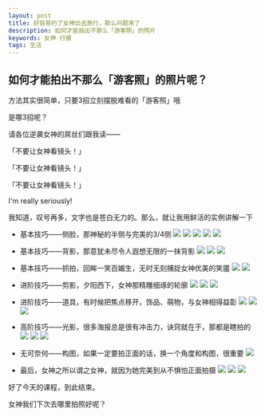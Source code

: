 ```yaml
---
layout: post
title: 好容易约了女神出去旅行，那么问题来了
description: 如何才能拍出不那么「游客照」的照片
keywords: 女神 行摄
tags: 生活
---
```


## 如何才能拍出不那么「游客照」的照片呢？

方法其实很简单，只要3招立刻摆脱难看的「游客照」哦

是哪3招呢？

请各位逆袭女神的屌丝们跟我读——

「不要让女神看镜头！」

「不要让女神看镜头！」

「不要让女神看镜头！」

 I'm really seriously!

 我知道，叹号再多，文字也是苍白无力的。那么，就让我用鲜活的实例讲解一下

 * 基本技巧——侧脸，那神秘的半侧与完美的3/4侧
 	![](http://r.photo.store.qq.com/psb?/V12xWSHz1LL3hd/9Rd8ZSif9nmuZtM3izy.dpP5RUDjG0maZcGuQXlPijg!/o/dK195uSnMAAA&bo=gALCA*4DAAYFAJs!&rf=viewer_4)
 	![](http://r.photo.store.qq.com/psb?/V12xWSHz1LL3hd/6gaYHIMrTjQ4e3Q0In2ZUz5TyTvlD.FuJDNAItUePuQ!/o/dJIo8eSwMAAA&bo=gALCA*4DAAYFAJs!&rf=viewer_4)
 	![](http://r.photo.store.qq.com/psb?/V12xWSHz1LL3hd/dCKBbxU3.R.0z9rVLJivZydQ7wfNZ5tWOlZL7zWks94!/o/dE8F6OSwMAAA&bo=wgOAAgAG*gMFAJs!&rf=viewer_4)
 	![](http://r.photo.store.qq.com/psb?/V12xWSHz1LL3hd/1e0WIMXzUyWlhT6E9SVRZ6W0CH9DiqMqHx8zC*WgbLo!/o/dHu1IOZpOAAA&bo=gALCA*4DAAYFAJs!&rf=viewer_4)
 	![](http://r.photo.store.qq.com/psb?/V12xWSHz1LL3hd/f1WxgMYUI3SPQeeY8vqB.0ivvUNUHekX9CF8DzYAfG4!/o/dFejs.NjFwAA&bo=gALCA*4DAAYFAJs!&rf=viewer_4)

* 基本技巧——背影，那意犹未尽令人遐想无限的一抹背影
	![](http://r.photo.store.qq.com/psb?/V12xWSHz1LL3hd/xhcnTPdywBsJK0bAtjF*R.pmOEiulkSuYaUftZhX36Y!/o/dKiyHeZeKgAA&bo=gALCA*4DAAYFAJs!&rf=viewer_4)
	![](http://r.photo.store.qq.com/psb?/V12xWSHz1LL3hd/OmcapDQ3mX1T3LbZXDo0DLPqx1xgd8Jsf2heJ*XR04I!/o/dOy6IOZ.OAAA&bo=gALCA*4DAAYFAJs!&rf=viewer_4)
	![](http://r.photo.store.qq.com/psb?/V12xWSHz1LL3hd/GIhr8cqEQfJ21rmb23hO2drRcR2wpsOqWRVmVgp4628!/o/dOBBu.NfFwAA&bo=gALCA*4DAAYFAJs!&rf=viewer_4)

* 基本技巧——抓拍，回眸一笑百媚生，无时无刻捕捉女神优美的笑靥
	![](http://r.photo.store.qq.com/psb?/V12xWSHz1LL3hd/6S1*3XVC.27H93qA24JIoBZQn2DzRbSO6novkeuJRCw!/o/dPRNIuZmOAAA&bo=gALCA*4DAAYFAJs!&rf=viewer_4)
	![](http://r.photo.store.qq.com/psb?/V12xWSHz1LL3hd/B02kOR5o9DRrHgfz0e2IleHgTqYbj*xR5RAM4uvyeWQ!/o/dH7DHeZ2OAAA&bo=gALCA*4DAAYFAJs!&rf=viewer_4)

* 进阶技巧——剪影，夕阳西下，女神那精雕细琢的轮廓
	![](http://r.photo.store.qq.com/psb?/V12xWSHz1LL3hd/JNp5Y6j*L70ZDBjrzKHbFJR9wFBztBm6Bw4Yfixr5bE!/o/dItmvuNgFwAA&bo=gALCA*4DAAYFAJs!&rf=viewer_4)
	![](http://r.photo.store.qq.com/psb?/V12xWSHz1LL3hd/9gZYWUmTZVVNtAuXHk9baqX9PIhvTE0gFpMD*IJEapo!/o/dNYK7uTDMAAA&bo=gALCA*4DAAYFAJs!&rf=viewer_4)
	![](http://r.photo.store.qq.com/psb?/V12xWSHz1LL3hd/emk0UG6SWA29Lt8QryKt6Eu7FQ0DPW4FPxmThSZlvw0!/o/dFclH.ZwOAAA&bo=wgOAAgAG*gMFAJs!&rf=viewer_4)
	
* 进阶技巧——道具，有时候把焦点移开，饰品、萌物，与女神相得益彰
	![](http://r.photo.store.qq.com/psb?/V12xWSHz1LL3hd/mgwI1f7wOzI.F3xyiaeeJ5UZSU*tElsh.RCLs4D2*oA!/o/dG9JIuZeOAAA&bo=wgOAAgAG*gMFAJs!&rf=viewer_4)
	![](http://r.photo.store.qq.com/psb?/V12xWSHz1LL3hd/Hg8si0kRJA88YrPU1K.XtJUbgNj1ZHqRBdAeKh7oph8!/o/dJh*6eS.MAAA&bo=wgOAAgAG*gMFAJs!&rf=viewer_4)
	![](http://r.photo.store.qq.com/psb?/V12xWSHz1LL3hd/PMxRodOATguCju*J9n7ayD.7LE*ZuRgyoInlXUX1V3c!/o/dOQfsuNiFwAA&bo=wgOAAgAG*gMFAJs!&rf=viewer_4)

* 高阶技巧——光影，很多海报总是很有冲击力，诀窍就在于，那都是瞎拍的
	![](http://r.photo.store.qq.com/psb?/V12xWSHz1LL3hd/*8.qOHY6zF18Olc0awYRywwzLz6QVz*d5w*X5P8t8RM!/o/dLaP7OSsMAAA&bo=wgOAAgAG*gMFAJs!&rf=viewer_4)
	![](http://r.photo.store.qq.com/psb?/V12xWSHz1LL3hd/GXIOAF1MfIZhg6Q7wlbG1QiqP3ru9XkrdRemZDierLw!/o/dLER7uSdMAAA&bo=gALCA*4DAAYFAJs!&rf=viewer_4)
	![](http://r.photo.store.qq.com/psb?/V12xWSHz1LL3hd/MJzWJjmjbrFdmPE.xMpGZ86fjHNUKRifku1tUAjRnco!/o/dHIlFuZVOAAA&bo=wgOAAgAG*gMFAJs!&rf=viewer_4)

* 无可奈何——构图，如果一定要拍正面的话，换一个角度和构图，很重要
	![](http://r.photo.store.qq.com/psb?/V12xWSHz1LL3hd/Ev1foEOIS8XatW0FxRJx9uaB0CAXFdWdX3tGlcS9Xa8!/o/dB.mGuY.OAAA&bo=wgOAAgAG*gMFAJs!&rf=viewer_4)

* 最后，女神之所以谓之女神，就因为她完美到从不惧怕正面拍摄
	![](http://r.photo.store.qq.com/psb?/V12xWSHz1LL3hd/LuwTPaPlcqu64V2FQY8aJ7U7iFv2OWVjNlIrsoaXe8g!/o/dOk0uONdFwAA&bo=wgOAAgAG*gMFAJs!&rf=viewer_4)
	![](http://r.photo.store.qq.com/psb?/V12xWSHz1LL3hd/nX7FBS8lDbf2k4.Q5spvMH.MeXX.EfV*hcDRHF7bhd8!/o/dFJNH.ZWOAAA&bo=wgOAAgAG*gMFAJs!&rf=viewer_4)
	![](http://r.photo.store.qq.com/psb?/V12xWSHz1LL3hd/iwqzsoMdwP66LVu2C19I6eNub5quAH.lc2CQlEnsVk4!/o/dGEoHOZpOAAA&bo=gALCA*4DAAYFAJs!&rf=viewer_4)

好了今天的课程，到此结束。

女神我们下次去哪里拍照好呢？